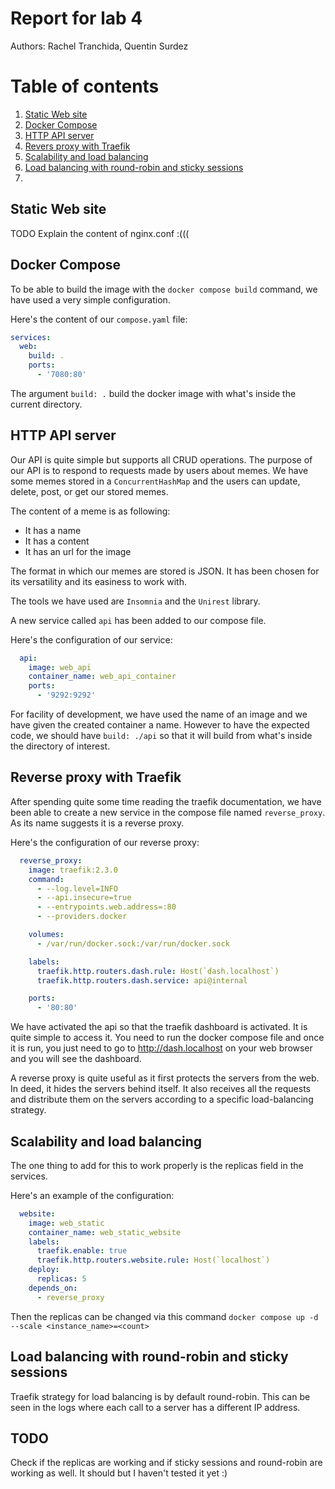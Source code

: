 # Report for lab 4

Authors: Rachel Tranchida, Quentin Surdez


# Table of contents
1. [Static Web site](#static-web-site)
2. [Docker Compose](#docker-compose)
3. [HTTP API server](#http-api-server)
4. [Revers proxy with Traefik](#reverse-proxy-with-traefik)
5. [Scalability and load balancing](#scalability-and-load-balancing)
6. [Load balancing with round-robin and sticky sessions](#load-balancing-with-round-robin-and-sticky-sessions)
7. 


## Static Web site

TODO Explain the content of nginx.conf :(((


## Docker Compose

To be able to build the image with the `docker compose build`
command, we have used a very simple configuration. 

Here's the content of our `compose.yaml` file:

```yaml
services:
  web:
    build: .
    ports:
      - '7080:80'
```

The argument `build: .` build the docker image with what's inside the current directory.

## HTTP API server

Our API is quite simple but supports all CRUD operations. The purpose of our API is to respond to requests made by users about memes. We have some memes stored in a `ConcurrentHashMap` and the users can update, delete, post, or get our stored memes. 

The content of a meme is as following: 
- It has a name
- It has a content
- It has an url for the image

The format in which our memes are stored is JSON. It has been chosen for its versatility and its easiness to work with.

The tools we have used are `Insomnia` and the `Unirest` library. 

A new service called `api` has been added to our compose file. 

Here's the configuration of our service: 

```yaml
  api:
    image: web_api
    container_name: web_api_container
    ports:
      - '9292:9292'
```

For facility of development, we have used the name of an image and we have given the created container a name. However to have the expected code, we should have `build: ./api` so that it will build from what's inside the directory of interest.


## Reverse proxy with Traefik

After spending quite some time reading the traefik documentation, we have been able to create a new service in the compose file named `reverse_proxy`. As its name suggests it is a reverse proxy. 

Here's the configuration of our reverse proxy:

```yaml
  reverse_proxy:
    image: traefik:2.3.0
    command:
      - --log.level=INFO
      - --api.insecure=true
      - --entrypoints.web.address=:80
      - --providers.docker

    volumes:
      - /var/run/docker.sock:/var/run/docker.sock

    labels:
      traefik.http.routers.dash.rule: Host(`dash.localhost`)
      traefik.http.routers.dash.service: api@internal

    ports:
      - '80:80'
```

We have activated the api so that the traefik dashboard is activated. It is quite simple to access it. You need to run the docker compose file and once it is run, you just need to go to http://dash.localhost on your web browser and you will see the dashboard.

A reverse proxy is quite useful as it first protects the servers from the web. In deed, it hides
the servers behind itself. It also receives all the requests and distribute them on the servers according to a specific load-balancing strategy. 

## Scalability and load balancing

The one thing to add for this to work properly is the replicas field in the services. 

Here's an example of the configuration: 

```yaml
  website:
    image: web_static
    container_name: web_static_website
    labels:
      traefik.enable: true
      traefik.http.routers.website.rule: Host(`localhost`)
    deploy:
      replicas: 5
    depends_on:
      - reverse_proxy
```

Then the replicas can be changed via this command `docker compose up -d --scale <instance_name>=<count>`

## Load balancing with round-robin and sticky sessions

Traefik strategy for load balancing is by default round-robin. This can be seen in the logs where each call to a server has a different IP address. 


## TODO

Check if the replicas are working and if sticky sessions and round-robin are working as well.
It should but I haven't tested it yet :)